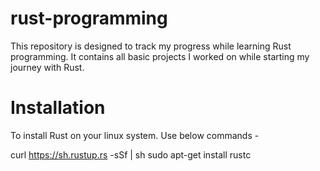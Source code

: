 # rust-programming

This repository is designed to track my progress while learning Rust programming.
It contains all basic projects I worked on while starting my journey with Rust.

# Installation

To install Rust on your linux system. Use below commands -

curl https://sh.rustup.rs -sSf | sh
sudo apt-get install rustc
